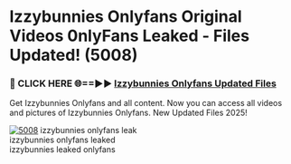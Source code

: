 # Izzybunnies Onlyfans Original Videos 0nlyFans Leaked - Files Updated! (5008)

<h3>🔴 CLICK HERE 🌐==►► <a href="https://tinyurl.com/2jnfzry5" rel="nofollow">Izzybunnies Onlyfans Updated Files</a></h3>

Get Izzybunnies Onlyfans and all content. Now you can access all videos and pictures of Izzybunnies Onlyfans. New Updated Files 2025!

[![5008](https://i.imgur.com/GyGTBgg.gif)](https://tinyurl.com/2jnfzry5)
izzybunnies onlyfans leak<br>
izzybunnies onlyfans leaked<br>
izzybunnies leaked onlyfans